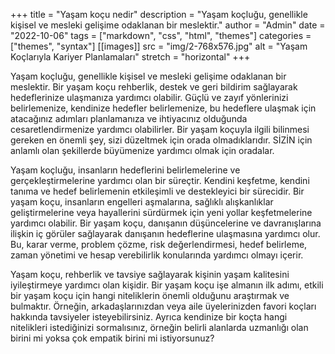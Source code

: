 +++
title = "Yaşam koçu nedir"
description = "Yaşam koçluğu, genellikle kişisel ve mesleki gelişime odaklanan bir meslektir."
author = "Admin"
date = "2022-10-06"
tags = ["markdown", "css", "html", "themes"]
categories = ["themes", "syntax"]
[[images]]
  src = "img/2-768x576.jpg"
  alt = "Yaşam Koçlarıyla Kariyer Planlamaları"
  stretch = "horizontal"
+++

Yaşam koçluğu, genellikle kişisel ve mesleki gelişime odaklanan bir meslektir.
Bir yaşam koçu rehberlik, destek ve geri bildirim sağlayarak hedeflerinize ulaşmanıza yardımcı olabilir. Güçlü ve zayıf yönlerinizi belirlemenize, kendinize hedefler belirlemenize, bu hedeflere ulaşmak için atacağınız adımları planlamanıza ve ihtiyacınız olduğunda cesaretlendirmenize yardımcı olabilirler.
Bir yaşam koçuyla ilgili bilinmesi gereken en önemli şey, sizi düzeltmek için orada olmadıklarıdır. SİZİN için anlamlı olan şekillerde büyümenize yardımcı olmak için oradalar.


Yaşam koçluğu, insanların hedeflerini belirlemelerine ve gerçekleştirmelerine yardımcı olan bir süreçtir. Kendini keşfetme, kendini tanıma ve hedef belirlemenin etkileşimli ve destekleyici bir sürecidir. Bir yaşam koçu, insanların engelleri aşmalarına, sağlıklı alışkanlıklar geliştirmelerine veya hayallerini sürdürmek için yeni yollar keşfetmelerine yardımcı olabilir.
Bir yaşam koçu, danışanın düşüncelerine ve davranışlarına ilişkin iç görüler sağlayarak danışanın hedeflerine ulaşmasına yardımcı olur. Bu, karar verme, problem çözme, risk değerlendirmesi, hedef belirleme, zaman yönetimi ve hesap verebilirlik konularında yardımcı olmayı içerir.


Yaşam koçu, rehberlik ve tavsiye sağlayarak kişinin yaşam kalitesini iyileştirmeye yardımcı olan kişidir.
Bir yaşam koçu işe almanın ilk adımı, etkili bir yaşam koçu için hangi niteliklerin önemli olduğunu araştırmak ve bulmaktır. Örneğin, arkadaşlarınızdan veya aile üyelerinizden favori koçları hakkında tavsiyeler isteyebilirsiniz. Ayrıca kendinize bir koçta hangi nitelikleri istediğinizi sormalısınız, örneğin belirli alanlarda uzmanlığı olan birini mi yoksa çok empatik birini mi istiyorsunuz?
